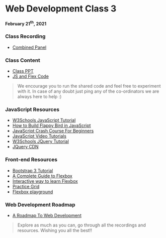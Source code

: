 # Web Development Class 3

#### February 21<sup>th</sup>, 2021

### Class Recording
- [Combined Panel](https://drive.google.com/file/d/16g0Fjr0IrGp4riv5isIvvpXyHr2TWG_k/view?usp=sharing)

### Class Content
- [Class PPT](JavaScript_Class_3_PPT.pdf)
- [JS and Flex Code](https://github.com/CC-MNNIT/2020-21-Classes/tree/master/First_Year_Web_Development/2021_02_21_Web-Class-3/JS_Flex_Code)

> We encourage you to run the shared code and feel free to experiment with it. In case of any doubt just ping any of the co-ordinators we are always here to help :)

### JavaScript Resources
- [W3Schools JavaScript Tutorial](https://www.w3schools.com/js/js_htmldom.asp)
- [How to Build Flappy Bird in JavaScript](https://youtu.be/pufKO5EG8nc)
- [JavaScript Crash Course For Beginners](https://youtu.be/hdI2bqOjy3c)
- [JavaScript Video Tutorials](https://youtube.com/playlist?list=PLillGF-RfqbbnEGy3ROiLWk7JMCuSyQtX)
- [W3Schools JQuery Tutorial](https://www.w3schools.com/jquery/)
- [JQuery CDN](https://code.jquery.com/)

### Front-end Resources
- [Bootstrap 3 Tutorial](https://www.w3schools.com/bootstrap/)
- [A Complete Guide to Flexbox](https://css-tricks.com/snippets/css/a-guide-to-flexbox/)
- [Interactive way to learn Flexbox](https://flexboxfroggy.com/)
- [Practice Grid](https://codepip.com/games/grid-garden/)
- [Flexbox playground](https://codepen.io/enxaneta/full/adLPwv/)

### Web Development Roadmap
- [A Roadmap To Web Development](../)

>Explore as much as you can, go through all the recordings and resources. Wishing you all the best!!

<br />